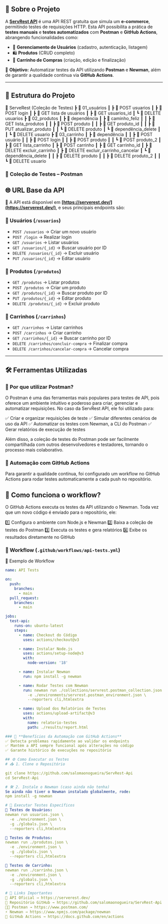 ## 📌 Sobre o Projeto  

A **[ServRest API](https://serverest.dev/)** é uma API REST gratuita que simula um **e-commerce**, permitindo testes de requisições HTTP. Esta API possibilita a prática de **testes manuais** e **testes automatizados** com **Postman** e **GitHub Actions**, abrangendo funcionalidades como:  

- 📌 **Gerenciamento de Usuários** (cadastro, autenticação, listagem)  
- 🛍️ **Produtos** (CRUD completo)  
- 🛒 **Carrinho de Compras** (criação, edição e finalização)  

📢 **Objetivo:** Automatizar testes da API utilizando **Postman** e **Newman**, além de garantir a qualidade contínua via **GitHub Actions**.  

---

## 📂 Estrutura do Projeto  

📂 ServeRest (Coleção de Testes)
 ┣ 📂 01_usuários
 ┃ ┣ 📜 POST usuarios
 ┃ ┣ 📜 POST login
 ┃ ┣ 📜 GET lista de usuários
 ┃ ┣ 📜 GET usuarios_id
 ┃ ┗ 📜 DELETE usuarios
 ┣ 📂 02_produtos
 ┃ ┣ 📂 dependência
 ┃ ┣ 📂 caminho_feliz
 ┃ ┃ ┣ 📜 GET lista_produtos
 ┃ ┃ ┣ 📜 POST produto
 ┃ ┃ ┣ 📜 GET produto_id
 ┃ ┃ ┣ 📜 PUT atualizar_produto
 ┃ ┃ ┗ 📜 DELETE produto
 ┃ ┗ 📂 dependência_delete
 ┃ ┃ ┗ 📜 DELETE usuario
 ┣ 📂 03_carrinho
 ┃ ┣ 📂 dependência
 ┃ ┃ ┣ 📜 POST usuário
 ┃ ┃ ┣ 📜 POST login
 ┃ ┃ ┣ 📜 POST produto
 ┃ ┃ ┗ 📜 POST produto_2
 ┃ ┣ 📜 GET lista_carrinho
 ┃ ┣ 📜 POST carrinho
 ┃ ┣ 📜 GET carrinho_id
 ┃ ┣ 📜 DELETE excluir_carrinho
 ┃ ┣ 📜 DELETE excluir_carrinho_cancelar
 ┃ ┗ 📂 dependência_delete
 ┃ ┃ ┣ 📜 DELETE produto
 ┃ ┃ ┣ 📜 DELETE produto_2
 ┃ ┃ ┗ 📜 DELETE usuario

### 🔹 **Coleção de Testes – Postman**  

## 🌐 URL Base da API  

📌 A API está disponível em **[https://serverest.dev/](https://serverest.dev/)**, e seus principais endpoints são:  

### 🔹 Usuários (`/usuarios`)  
- `POST /usuarios` → Criar um novo usuário  
- `POST /login` → Realizar login  
- `GET /usuarios` → Listar usuários  
- `GET /usuarios/{_id}` → Buscar usuário por ID  
- `DELETE /usuarios/{_id}` → Excluir usuário  
- `PUT /usuarios/{_id}` → Editar usuário  

### 🔹 Produtos (`/produtos`)  
- `GET /produtos` → Listar produtos  
- `POST /produtos` → Criar um produto  
- `GET /produtos/{_id}` → Buscar produto por ID  
- `PUT /produtos/{_id}` → Editar produto  
- `DELETE /produtos/{_id}` → Excluir produto  

### 🔹 Carrinhos (`/carrinhos`)  
- `GET /carrinhos` → Listar carrinhos  
- `POST /carrinhos` → Criar carrinho  
- `GET /carrinhos/{_id}` → Buscar carrinho por ID  
- `DELETE /carrinhos/concluir-compra` → Finalizar compra  
- `DELETE /carrinhos/cancelar-compra` → Cancelar compra  

---

## 🛠️ Ferramentas Utilizadas  

### 📌 Por que utilizar Postman?
O Postman é uma das ferramentas mais populares para testes de API, pois oferece um ambiente intuitivo e poderoso para criar, gerenciar e automatizar requisições. No caso da ServRest API, ele foi utilizado para:

✅ Criar e organizar requisições de teste
✅ Simular diferentes cenários de uso da API
✅ Automatizar os testes com Newman, a CLI do Postman
✅ Gerar relatórios de execução de testes

Além disso, a coleção de testes do Postman pode ser facilmente compartilhada com outros desenvolvedores e testadores, tornando o processo mais colaborativo.

### 🚀 Automação com GitHub Actions  

Para garantir a qualidade contínua, foi configurado um workflow no GitHub Actions para rodar testes automaticamente a cada push no repositório.

## 📜 Como funciona o workflow?
O GitHub Actions executa os testes da API utilizando o Newman. Toda vez que um novo código é enviado para o repositório, ele:

1️⃣ Configura o ambiente com Node.js e Newman
2️⃣ Baixa a coleção de testes do Postman
3️⃣ Executa os testes e gera relatórios
4️⃣ Exibe os resultados diretamente no GitHub

### 📜 Workflow (`.github/workflows/api-tests.yml`)  
📄 Exemplo de Workflow
```yaml
name: API Tests

on:
  push:
    branches:
      - main
  pull_request:
    branches:
      - main

jobs:
  test-api:
    runs-on: ubuntu-latest
    steps:
      - name: Checkout do Código
        uses: actions/checkout@v3

      - name: Instalar Node.js
        uses: actions/setup-node@v3
        with:
          node-version: '18'

      - name: Instalar Newman
        run: npm install -g newman

      - name: Rodar Testes com Newman
        run: newman run ./collections/servrest.postman_collection.json \
          -e ./environments/servrest.postman_environment.json \
          --reporters cli,htmlextra

      - name: Upload dos Relatórios de Testes
        uses: actions/upload-artifact@v3
        with:
          name: relatorio-testes
          path: ./results/report.html

### 🎯 **Benefícios da Automação com GitHub Actions**
✅ Detecta problemas rapidamente ao validar os endpoints
✅ Mantém a API sempre funcional após alterações no código
✅ Garante histórico de execuções no repositório

## ⚙️ Como Executar os Testes
# 📥 1. Clone o Repositório

git clone https://github.com/salomaonogueira/ServRest-Api
cd ServRest-Api

# 🛠️ 2. Instale o Newman (caso ainda não tenha)
Se ainda não tiver o Newman instalado globalmente, rode:
npm install -g newman

# 📝 Executar Testes Específicos
🔹 Testes de Usuários:
newman run usuarios.json \
  -e ./environment.json \
  -g ./globals.json \
  --reporters cli,htmlextra

🔹 Testes de Produtos:
newman run ./produtos.json \
  -e ./environment.json \
  -g ./globals.json \
  --reporters cli,htmlextra

🔹 Testes de Carrinho:
newman run ./carrinho.json \
  -e ./environment.json \
  -g ./globals.json \
  --reporters cli,htmlextra

# 🔗 Links Importantes
📌 API Oficial → https://serverest.dev/
📂 Repositório GitHub → https://github.com/salomaonogueira/ServRest-Api
🧑‍💻 Postman → https://www.postman.com/
⚡ Newman → https://www.npmjs.com/package/newman
🔧 GitHub Actions → https://docs.github.com/en/actions
